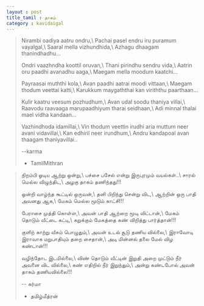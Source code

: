 ```yaml
---
layout : post
title_tamil : தாகம்
category : kavidaigal
---
```


<div id="english-poem">

>Nirambi oadiya aatru ondru,\\
Pachai pasel endru iru puramum vayalgal,\\
Saaral mella vizhundhida,\\
Azhagu dhaagam thanindhadhu…
>
>Ondri vaazhndha koottil oruvan,\\
Thani pirindhu sendru vida,\\
Aatrin oru paadhi avanadhu aaga,\\
Maegam mella moodum kaatchi…
>
>Payraasai muththi kola,\\
Avan paadhi aatrai moodi vittaan,\\
Maegam thodum veettai katti,\\
Karukkum maygaththai kan viriththu paarthaan…
>
>Kulir kaatru veesum pozhudhum,\\
Avan udal soodu thaniya villai,\\
Raavodu raavaaga marupaadhiyum tharai seidhaan,\\
Adi minnal thalai mael vidha kandaan…
>
>Vazhindhoda idamillai,\\
Vin thodum veettin irudhi aria muttum neer avani vidavillai,\\
Kan edhiril neer irundhum,\\
Andru kandapoal avan thaagam thaniyavillai..
>
> --karma
>
> - TamilMithran

</div>
<div id="tamil-poem">

>நிறம்பி ஓடிய ஆற்று ஒன்று,\\
பச்சை பசேல் என்று இருபுரமும் வயல்கள்..\\
சாரல் மெல்ல விழுந்திட,\\ 
அழகு தாகம் தணிந்தது!!!
>
>ஒன்றி வாழ்ந்த கூட்டில் ஒருவன்,\\
தனி பிறிந்து சென்று விட,\\
ஆற்றின் ஒரு பாதி அவனது ஆக,\\
மேகம் மெல்ல மூடும் காட்சி!!!
>
>பேராசை முத்தி கொள்ள,\\
அவன் பாதி ஆற்றை மூடி விட்டான்,\\
மேகம் தொடும் வீட்டை கட்டி,\\
கறுக்கும் மேகத்தை கண் விறித்து பார்த்தான்!!!
>
>குளிற் காற்று வீசும் பொழுதும்,\\
அவன் உடல் சூடு தணிய வில்லை,\\
இராவோடி இராவாக மறுபாதியும் தறை சைதான்,\\
அடி மின்னல் தலை மேல் விழ கண்டான்!!!
>
>வழிந்தோட இடமில்லை,\\
விண் தொடும் வீட்டின் இறுதி அறை முட்டும் நீர் அவனை விட வில்லை,\\
கண் எதிறில் நீர் இறுந்தும்,\\
அன்று கண்டபோல் அவன் தாகம் தணியவில்லை!!!
>
> -- கர்மா
>
> -	தமிழ்மீத்ரன்

</div>